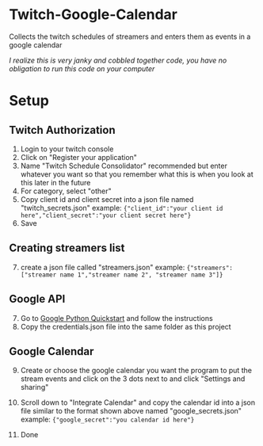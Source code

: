 # Twitch-Google-Calendar
Collects the twitch schedules of streamers and enters them as events in a google calendar

*I realize this is very janky and cobbled together code, you have no obligation to run this code on your computer*

# Setup
## Twitch Authorization
1) Login to your twitch console
2) Click on "Register your application"
3) Name "Twitch Schedule Consolidator" recommended but enter whatever you want so that you remember what this is when you look at this later in the future
4) For category, select "other"
5) Copy client id and client secret into a json file named "twitch_secrets.json"
example: `{"client_id":"your client id here","client_secret":"your client secret here"}`
6) Save

## Creating streamers list
7) create a json file called "streamers.json"
example: `{"streamers":["streamer name 1","streamer name 2", "streamer name 3"]}`

## Google API
7) Go to [Google Python Quickstart](https://developers.google.com/calendar/api/quickstart/python) and follow the instructions
8) Copy the credentials.json file into the same folder as this project

## Google Calendar
9)  Create or choose the google calendar you want the program to put the stream events and click on the 3 dots next to and click "Settings and sharing"
10) Scroll down to "Integrate Calendar" and copy the calendar id into a json file similar to the format shown above named "google_secrets.json"
example: `{"google_secret":"you calendar id here"}`

10) Done
